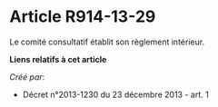 # Article R914-13-29

Le comité consultatif établit son règlement intérieur.

**Liens relatifs à cet article**

_Créé par_:

  - Décret n°2013-1230 du 23 décembre 2013 - art. 1
